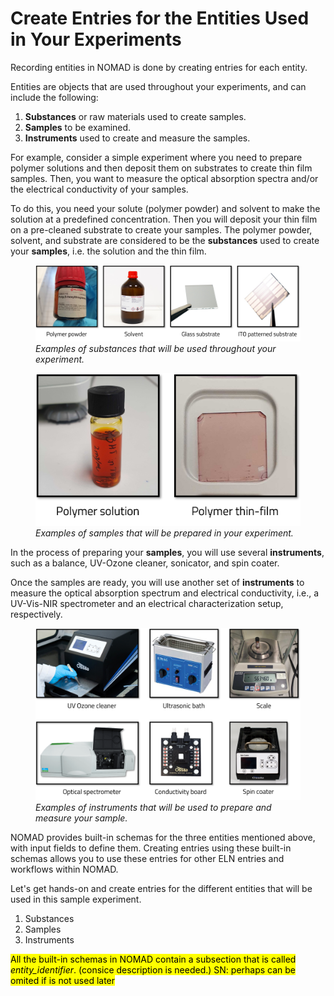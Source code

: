 # Create Entries for the Entities Used in Your Experiments

Recording entities in NOMAD is done by creating entries for each entity.

Entities are objects that are used throughout your experiments, and can include the following:
1. **Substances** or raw materials used to create samples.
2. **Samples** to be examined.
3. **Instruments** used to create and measure the samples.

For example, consider a simple experiment where you need to prepare polymer solutions and then deposit them on substrates to create thin film samples. Then, you want to measure the optical absorption spectra and/or the electrical conductivity of your samples.

To do this, you need your solute (polymer powder) and solvent to make the solution at a predefined concentration. Then you will deposit your thin film on a pre-cleaned substrate to create your samples. 
The polymer powder, solvent, and substrate are considered to be the **substances** used to create your **samples**, i.e. the solution and the thin film. 
<figure>
    <img src="../images/lab_images/substances.png"
         alt="Substances">
    <figcaption><i>Examples of substances that will be used throughout your experiment.</i></figcaption>
</figure>

<figure>
    <img src="../images/lab_images/samples.png"
         alt="Samples">
    <figcaption><i>Examples of samples that will be prepared in your experiment.</i></figcaption>
</figure>


In the process of preparing your **samples**, you will use several **instruments**, such as a balance, UV-Ozone cleaner, sonicator, and spin coater. 

Once the samples are ready, you will use another set of **instruments** to measure the optical absorption spectrum and electrical conductivity, i.e., a UV-Vis-NIR spectrometer and an electrical characterization setup, respectively. 

<figure>
    <img src="../images/lab_images/instruments.png"
         alt="Instruments">
    <figcaption><i>Examples of instruments that will be used to prepare and measure your sample.</i></figcaption>
</figure>

NOMAD provides built-in schemas for the three entities mentioned above, with input fields to define them. Creating entries using these built-in schemas allows you to use these entries for other ELN entries and workflows within NOMAD. 

Let's get hands-on and create entries for the different entities that will be used in this sample experiment. 

1. Substances
2. Samples
3. Instruments

<mark>All the built-in schemas in NOMAD contain a subsection that is called *entity_identifier*.
(consice description is needed.) SN: perhaps can be omited if is not used later<mark> 

